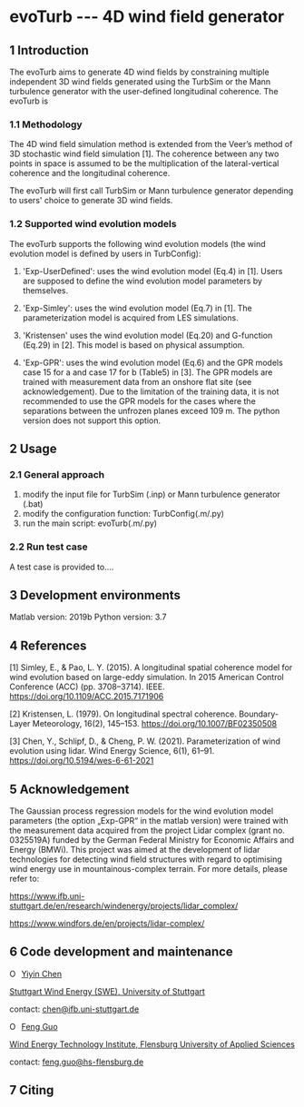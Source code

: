 # evoTurb --- 4D wind field generator

## 1 Introduction

The evoTurb aims to generate 4D wind fields by constraining multiple independent 3D wind fields generated using the TurbSim or the Mann turbulence generator with the user-defined longitudinal coherence. The evoTurb is 

### 1.1 Methodology

The 4D wind field simulation method is extended from the Veer’s method of 3D stochastic wind field simulation [1]. The coherence between any two points in space is assumed to be the multiplication of the lateral-vertical coherence and the longitudinal coherence.

The evoTurb will first call TurbSim or Mann turbulence generator depending to users' choice to generate 3D wind fields. 

### 1.2 Supported wind evolution models

The evoTurb supports the following wind evolution models (the wind evolution model is defined by users in TurbConfig):

1. 'Exp-UserDefined': uses the wind evolution model (Eq.4) in [1]. Users are supposed to define the wind evolution model parameters by themselves.

2. 'Exp-Simley': uses the wind evolution model (Eq.7) in [1]. The parameterization model is acquired from LES simulations.

3. 'Kristensen' uses the wind evolution model (Eq.20) and G-function (Eq.29) in [2]. This model is based on physical assumption.
    
4. 'Exp-GPR': uses the wind evolution model (Eq.6) and the GPR models case 15 for a and case 17 for b (Table5) in [3]. The GPR models are trained with measurement data from an onshore flat site (see acknowledgement). Due to the limitation of the training data, it is not recommended to use the GPR models for the cases where the separations between the unfrozen planes exceed 109 m. The python version does not support this option.

## 2 Usage

### 2.1 General approach

1. modify the input file for TurbSim (.inp) or Mann turbulence generator (.bat)
2. modify the configuration function: TurbConfig(.m/.py)
3. run the main script: evoTurb(.m/.py)

### 2.2 Run test case
A test case is provided to....

## 3 Development environments

Matlab version: 2019b
Python version: 3.7

## 4 References

[1] Simley, E., & Pao, L. Y. (2015). A longitudinal spatial coherence model for wind evolution based on large-eddy simulation. In 2015 American Control Conference (ACC) (pp. 3708–3714). IEEE. https://doi.org/10.1109/ACC.2015.7171906

[2] Kristensen, L. (1979). On longitudinal spectral coherence. Boundary-Layer Meteorology, 16(2), 145–153. https://doi.org/10.1007/BF02350508

[3] Chen, Y., Schlipf, D., & Cheng, P. W. (2021). Parameterization of wind evolution using lidar. Wind Energy Science, 6(1), 61–91. https://doi.org/10.5194/wes-6-61-2021

## 5 Acknowledgement
The Gaussian process regression models for the wind evolution model parameters (the option „Exp-GPR“ in the matlab version) were trained with the measurement data acquired from the project Lidar complex (grant no. 0325519A) funded by the German Federal Ministry for Economic Affairs and Energy (BMWi). This project was aimed at the development of lidar technologies for detecting wind field structures with regard to optimising wind energy use in mountainous-complex terrain. For more details, please refer to:

https://www.ifb.uni-stuttgart.de/en/research/windenergy/projects/lidar_complex/

https://www.windfors.de/en/projects/lidar-complex/

## 6 Code development and maintenance

</a></div><div itemscope itemtype="https://schema.org/Person"><a itemprop="sameAs" content="https://orcid.org/0000-0002-1343-0654" href="https://orcid.org/0000-0002-1343-0654" target="orcid.widget" rel="me noopener noreferrer" style="vertical-align:top;"><img src="https://orcid.org/sites/default/files/images/orcid_16x16.png" style="width:1em;margin-right:.5em;" alt="ORCID iD icon">Yiyin Chen</a></div>

[Stuttgart Wind Energy (SWE), University of Stuttgart](https://www.ifb.uni-stuttgart.de/en/institute/team/Chen-00003/)

contact: chen@ifb.uni-stuttgart.de

</a></div><div itemscope itemtype="https://schema.org/Person"><a itemprop="sameAs" content="https://orcid.org/0000-0003-3275-6243" href="https://orcid.org/0000-0003-3275-6243" target="orcid.widget" rel="me noopener noreferrer" style="vertical-align:top;"><img src="https://orcid.org/sites/default/files/images/orcid_16x16.png" style="width:1em;margin-right:.5em;" alt="ORCID iD icon">Feng Guo</a></div>

[Wind Energy Technology Institute, Flensburg University of Applied Sciences](https://hs-flensburg.de/hochschule/personen/guo)

contact: feng.guo@hs-flensburg.de

## 7 Citing
